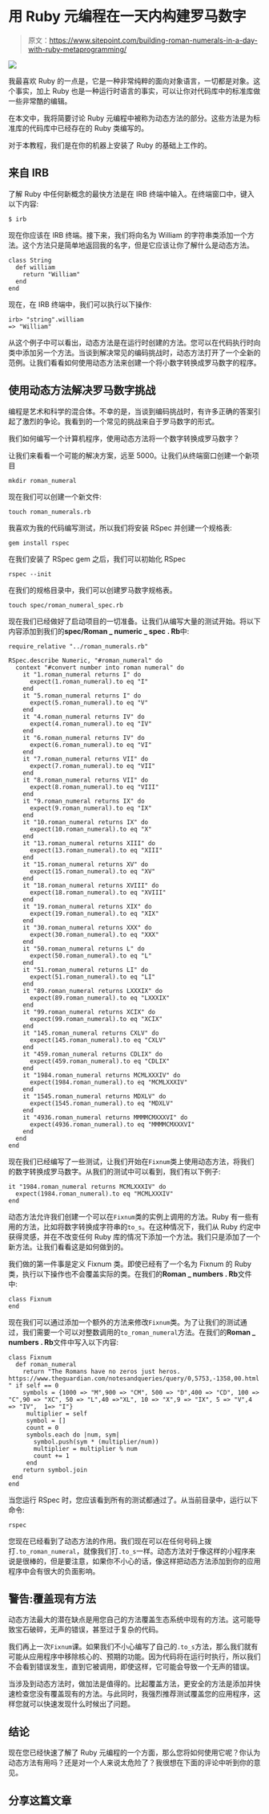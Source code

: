 # 用 Ruby 元编程在一天内构建罗马数字

> 原文：<https://www.sitepoint.com/building-roman-numerals-in-a-day-with-ruby-metaprogramming/>

![](img/073142a3fcd154828f653d4f51ad6ce8.png)

我最喜欢 Ruby 的一点是，它是一种非常纯粹的面向对象语言，一切都是对象。这个事实，加上 Ruby 也是一种运行时语言的事实，可以让你对代码库中的标准库做一些非常酷的编辑。

在本文中，我将简要讨论 Ruby 元编程中被称为动态方法的部分。这些方法是为标准库的代码库中已经存在的 Ruby 类编写的。

对于本教程，我们是在你的机器上安装了 Ruby 的基础上工作的。

## 来自 IRB

了解 Ruby 中任何新概念的最快方法是在 IRB 终端中输入。在终端窗口中，键入以下内容:

```
$ irb 
```

现在你应该在 IRB 终端。接下来，我们将向名为 William 的字符串类添加一个方法。这个方法只是简单地返回我的名字，但是它应该让你了解什么是动态方法。

```
class String
  def william
    return "William"
  end
end 
```

现在，在 IRB 终端中，我们可以执行以下操作:

```
irb> "string".william
=> "William" 
```

从这个例子中可以看出，动态方法是在运行时创建的方法。您可以在代码执行时向类中添加另一个方法。当谈到解决常见的编码挑战时，动态方法打开了一个全新的范例。让我们看看如何使用动态方法来创建一个将小数字转换成罗马数字的程序。

## 使用动态方法解决罗马数字挑战

编程是艺术和科学的混合体。不幸的是，当谈到编码挑战时，有许多正确的答案引起了激烈的争论。我看到的一个常见的挑战来自于罗马数字的形式。

我们如何编写一个计算机程序，使用动态方法将一个数字转换成罗马数字？

让我们来看看一个可能的解决方案，远至 5000。让我们从终端窗口创建一个新项目

```
mkdir roman_numeral 
```

现在我们可以创建一个新文件:

```
touch roman_numerals.rb 
```

我喜欢为我的代码编写测试，所以我们将安装 RSpec 并创建一个规格表:

```
gem install rspec 
```

在我们安装了 RSpec gem 之后，我们可以初始化 RSpec

```
rspec --init 
```

在我们的规格目录中，我们可以创建罗马数字规格表。

```
touch spec/roman_numeral_spec.rb 
```

现在我们已经做好了启动项目的一切准备。让我们从编写大量的测试开始。将以下内容添加到我们的**spec/Roman _ numeric _ spec . Rb**中:

```
require_relative "../roman_numerals.rb"

RSpec.describe Numeric, "#roman_numeral" do
  context "#convert number into roman numeral" do
    it "1.roman_numeral returns I" do
      expect(1.roman_numeral).to eq "I"
    end
    it "5.roman_numeral returns I" do
      expect(5.roman_numeral).to eq "V"
    end
    it "4.roman_numeral returns IV" do
      expect(4.roman_numeral).to eq "IV" 
    end
    it "6.roman_numeral returns IV" do
      expect(6.roman_numeral).to eq "VI"
    end
    it "7.roman_numeral returns VII" do
      expect(7.roman_numeral).to eq "VII"
    end
    it "8.roman_numeral returns VII" do
      expect(8.roman_numeral).to eq "VIII"
    end
    it "9.roman_numeral returns IX" do
      expect(9.roman_numeral).to eq "IX"
    end
    it "10.roman_numeral returns IX" do
      expect(10.roman_numeral).to eq "X"
    end
    it "13.roman_numeral returns XIII" do
      expect(13.roman_numeral).to eq "XIII"
    end
    it "15.roman_numeral returns XV" do
      expect(15.roman_numeral).to eq "XV"
    end
    it "18.roman_numeral returns XVIII" do
      expect(18.roman_numeral).to eq "XVIII"
    end
    it "19.roman_numeral returns XIX" do
      expect(19.roman_numeral).to eq "XIX"
    end
    it "30.roman_numeral returns XXX" do
      expect(30.roman_numeral).to eq "XXX"
    end
    it "50.roman_numeral returns L" do
      expect(50.roman_numeral).to eq "L"
    end
    it "51.roman_numeral returns LI" do
      expect(51.roman_numeral).to eq "LI"
    end
    it "89.roman_numeral returns LXXXIX" do
      expect(89.roman_numeral).to eq "LXXXIX"
    end
    it "99.roman_numeral returns XCIX" do
      expect(99.roman_numeral).to eq "XCIX"
    end
    it "145.roman_numeral returns CXLV" do
      expect(145.roman_numeral).to eq "CXLV"
    end
    it "459.roman_numeral returns CDLIX" do
      expect(459.roman_numeral).to eq "CDLIX"
    end
    it "1984.roman_numeral returns MCMLXXXIV" do
      expect(1984.roman_numeral).to eq "MCMLXXXIV"
    end
    it "1545.roman_numeral returns MDXLV" do
      expect(1545.roman_numeral).to eq "MDXLV"
    end
    it "4936.roman_numeral returns MMMMCMXXXVI" do
      expect(4936.roman_numeral).to eq "MMMMCMXXXVI"
    end
  end
end 
```

现在我们已经编写了一些测试，让我们开始在`Fixnum`类上使用动态方法，将我们的数字转换成罗马数字。从我们的测试中可以看到，我们有以下例子:

```
it "1984.roman_numeral returns MCMLXXXIV" do
  expect(1984.roman_numeral).to eq "MCMLXXXIV"
end 
```

动态方法允许我们创建一个可以在`Fixnum`类的实例上调用的方法。Ruby 有一些有用的方法，比如将数字转换成字符串的`to_s`。在这种情况下，我们从 Ruby 约定中获得灵感，并在不改变任何 Ruby 库的情况下添加一个方法。我们只是添加了一个新方法。让我们看看这是如何做到的。

我们做的第一件事是定义 Fixnum 类。即使已经有了一个名为 Fixnum 的 Ruby 类，执行以下操作也不会覆盖实际的类。在我们的**Roman _ numbers . Rb**文件中:

```
class Fixnum
end 
```

现在我们可以通过添加一个额外的方法来修改`Fixnum`类。为了让我们的测试通过，我们需要一个可以对整数调用的`to_roman_numeral`方法。在我们的**Roman _ numbers . Rb**文件中写入以下内容:

```
class Fixnum
  def roman_numeral
    return "The Romans have no zeros just heros. https://www.theguardian.com/notesandqueries/query/0,5753,-1358,00.html " if self == 0
    symbols = {1000 => "M",900 => "CM", 500 => "D",400 => "CD", 100 => "C",90 => "XC", 50 => "L",40 =>"XL", 10 => "X",9 => "IX", 5 => "V",4 => "IV",  1=> "I"}
     multiplier = self
     symbol = []
     count = 0
     symbols.each do |num, sym|
       symbol.push(sym * (multiplier/num))
       multiplier = multiplier % num
       count += 1
     end
    return symbol.join
 end
end 
```

当您运行 RSpec 时，您应该看到所有的测试都通过了。从当前目录中，运行以下命令:

```
rspec 
```

您现在已经看到了动态方法的作用。我们现在可以在任何号码上拨打`.to_roman_numeral`，就像我们打`.to_s`一样。动态方法对于像这样的小程序来说是很棒的，但是要注意，如果你不小心的话，像这样把动态方法添加到你的应用程序中会有很大的负面影响。

## 警告:覆盖现有方法

动态方法最大的潜在缺点是用您自己的方法覆盖生态系统中现有的方法。这可能导致宝石破碎，无声的错误，甚至过于复杂的代码。

我们再上一次`Fixnum`课。如果我们不小心编写了自己的`.to_s`方法，那么我们就有可能从应用程序中移除核心的、预期的功能。因为代码将在运行时执行，所以我们不会看到错误发生，直到它被调用，即使这样，它可能会导致一个无声的错误。

当涉及到动态方法时，做加法是值得的。比起覆盖方法，更安全的方法是添加并快速检查您没有覆盖现有的方法。与此同时，我强烈推荐测试覆盖您的应用程序，这样您就可以快速发现什么时候出了问题。

## 结论

现在您已经快速了解了 Ruby 元编程的一个方面，那么您将如何使用它呢？你认为动态方法有用吗？还是对一个人来说太危险了？我很想在下面的评论中听到你的意见。

## 分享这篇文章